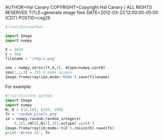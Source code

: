 AUTHOR=Hal Canary
COPYRIGHT=Copyright Hal Canary / ALL RIGHTS RESERVED
TITLE=generate image files
DATE=2012-03-23 12:00:00-05:00 (CDT)
POSTID=csg26

```Python
#!/usr/bin/python

import Image
import numpy

X = 1024
Y = 768
filename = '/tmp/x.png'

ima = numpy.zeros((Y,X,4), dtype=numpy.uint8)
ima[:,:,3] = 255 # make opaque
Image.fromarray(ima,mode='RGBA').save(filename)
```

For example:

```Python
#!/usr/bin/env python
import Image
import numpy
N, K = (16,16), (256, 256)
fn = 'random_pixels.png'
im = numpy.random.random_integers(
    0,255,(N[0],N[1],3)).astype('uint8')
Image.fromarray(im,mode='RGB').resize(K).save(fn)
print 'Wrote to', fn
```
